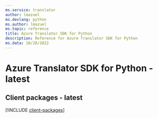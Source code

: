 ```yaml
---
ms.service: translator
author: lmazuel
ms.devlang: python
ms.author: lmazuel
ms.topic: reference
title: Azure Translator SDK for Python
description: Reference for Azure Translator SDK for Python
ms.data: 10/28/2022
---
```

# Azure Translator SDK for Python - latest

## Client packages - latest
[!INCLUDE [client-packages](translator-client-index.md)]